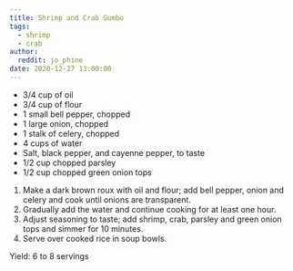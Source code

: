 ```yaml
---
title: Shrimp and Crab Gumbo
tags: 
  - shrimp
  - crab
author:
  reddit: jo_phine
date: 2020-12-27 13:00:00
---
```


- 3/4 cup of oil
- 3/4 cup of flour
- 1 small bell pepper, chopped
- 1 large onion, chopped
- 1 stalk of celery, chopped
- 4 cups of water
- Salt, black pepper, and cayenne pepper, to taste
- 1/2 cup chopped parsley
- 1/2 cup chopped green onion tops

1. Make a dark brown roux with oil and flour; add bell pepper, onion and celery and cook until onions are transparent.
2. Gradually add the water and continue cooking for at least one hour.
3. Adjust seasoning to taste; add shrimp, crab, parsley and green onion tops and simmer for 10 minutes.
4. Serve over cooked rice in soup bowls.

Yield: 6 to 8 servings
